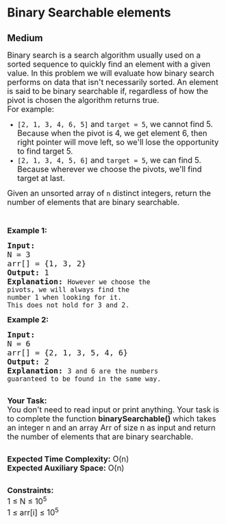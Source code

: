 # Binary Searchable elements
## Medium 
<div class="problem-statement">
                <p></p><p><span style="font-size:18px">Binary search is a search algorithm usually used on a sorted sequence to quickly find an element with a given value. In this problem we will evaluate how binary search performs on data that isn't necessarily sorted. An element is said to be binary searchable if, regardless of how the pivot is chosen the algorithm returns true.<br>
For example:</span></p>

<ul>
	<li><span style="font-size:18px"><code>[2, 1, 3, 4, 6, 5]</code>&nbsp;and&nbsp;<code>target = 5</code>, we cannot find 5. Because when the pivot is 4, we get element 6, then right pointer will move left, so we'll lose the opportunity to find target 5.</span></li>
	<li><span style="font-size:18px"><code>[2, 1, 3, 4, 5, 6]</code>&nbsp;and&nbsp;<code>target = 5</code>, we can find 5. Because wherever we choose the pivots, we'll find target at last.</span></li>
</ul>

<p><span style="font-size:18px">Given an unsorted array of&nbsp;<code>n</code>&nbsp;distinct integers, return the number of elements that are binary searchable.</span></p>

<p>&nbsp;</p>

<p><span style="font-size:18px"><strong>Example 1:</strong></span></p>

<pre><span style="font-size:18px"><strong>Input:
</strong>N = 3
arr[] = {1, 3, 2}
<strong>Output: </strong>1
<strong>Explanation: </strong></span><span style="font-size:18px"><code>However we choose the 
pivots, we will always find the 
number 1 when looking for it. 
This does not hold for 3 and 2.</code></span></pre>

<p><span style="font-size:18px"><strong>Example 2:</strong></span></p>

<pre><span style="font-size:18px"><strong>Input:
</strong>N = 6
arr[] = {2, 1, 3, 5, 4, 6}
<strong>Output: </strong>2
<strong>Explanation: </strong></span><span style="font-size:18px"><code>3 and 6 are the numbers 
guaranteed to be found in the same way.</code></span></pre>

<p><br>
<span style="font-size:18px"><strong>Your Task:&nbsp;&nbsp;</strong><br>
You don't need to read input or print anything. Your task is to complete the function <strong>binarySearchable()</strong>&nbsp;which takes an integer n&nbsp;and an array Arr of size n&nbsp;as input and return the number of elements that are binary searchable.</span></p>

<p><br>
<span style="font-size:18px"><strong>Expected Time Complexity:</strong> O(n)<br>
<strong>Expected Auxiliary Space:</strong> O(n)</span></p>

<p><br>
<span style="font-size:18px"><strong>Constraints:</strong><br>
1 ≤ N ≤ 10<sup>5</sup><br>
1 ≤ arr[i] ≤ 10<sup>5</sup></span></p>
 <p></p>
            </div>